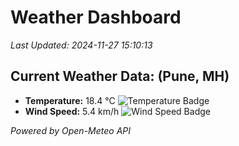 
# Weather Dashboard

_Last Updated: 2024-11-27 15:10:13_

## Current Weather Data: (Pune, MH)
- **Temperature:** 18.4 °C ![Temperature Badge](https://img.shields.io/badge/Temperature-Low%20Temp-blue)
- **Wind Speed:** 5.4 km/h ![Wind Speed Badge](https://img.shields.io/badge/Wind%20Speed-Low%20Wind-blue)

*Powered by Open-Meteo API*
